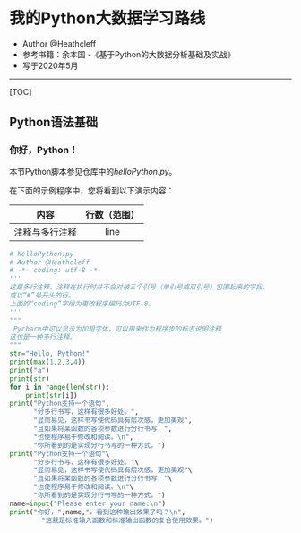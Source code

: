 
# 我的Python大数据学习路线

- Author @Heathcleff
- 参考书籍：余本国 -《基于Python的大数据分析基础及实战》
- 写于2020年5月
---

[TOC]

## Python语法基础

### 你好，Python！

本节Python脚本参见仓库中的*helloPython.py*。

在下面的示例程序中，您将看到以下演示内容：

| 内容 | 行数（范围）|
|:----:|:----:|
|注释与多行注释|line |

```python
# helloPython.py
# Author @Heathcleff
# -*- coding: utf-8 -*-
'''
这是多行注释，注释在执行时并不会对被三个引号（单引号或双引号）包围起来的字段，
或以“#”号开头的行。
上面的“coding”字段为更改程序编码为UTF-8。
'''
"""
 Pycharm中可以显示为加粗字体，可以用来作为程序步的标志说明注释
这也是一种多行注释。
"""
str="Hello, Python!"
print(max(1,2,3,4))
print("a")
print(str)
for i in range(len(str)):
    print(str[i])
print("Python支持一个语句",
      "分多行书写，这样有很多好处。",
      "显而易见，这样书写使代码具有层次感，更加美观",
      "且如果将某函数的各项参数进行分行书写，",
      "也使程序易于修改和阅读。\n",
      "你所看到的是实现分行书写的一种方式。")
print("Python支持一个语句"\
      "分多行书写，这样有很多好处。"\
      "显而易见，这样书写使代码具有层次感，更加美观"\
      "且如果将某函数的各项参数进行分行书写，"\
      "也使程序易于修改和阅读。\n"\
      "你所看到的是实现分行书写的一种方式。")
name=input("Please enter your name:\n")
print("你好，",name,"，看到这种输出效果了吗？\n",
        "这就是标准输入函数和标准输出函数的复合使用效果。")
```
